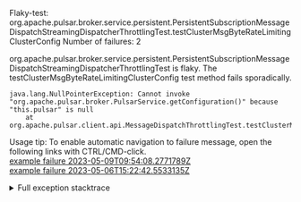         
Flaky-test: org.apache.pulsar.broker.service.persistent.PersistentSubscriptionMessageDispatchStreamingDispatcherThrottlingTest.testClusterMsgByteRateLimitingClusterConfig
Number of failures: 2

org.apache.pulsar.broker.service.persistent.PersistentSubscriptionMessageDispatchStreamingDispatcherThrottlingTest is flaky. The testClusterMsgByteRateLimitingClusterConfig test method fails sporadically.

```
java.lang.NullPointerException: Cannot invoke "org.apache.pulsar.broker.PulsarService.getConfiguration()" because "this.pulsar" is null
	at org.apache.pulsar.client.api.MessageDispatchThrottlingTest.testClusterMsgByteRateLimitingClusterConfig(MessageDispatchThrottlingTest.java:288)
```

Usage tip: To enable automatic navigation to failure message, open the following links with CTRL/CMD-click.  
[example failure 2023-05-09T09:54:08.2771789Z](https://github.com/apache/pulsar/actions/runs/4924293879/jobs/8797179686#step:8:2102)  
[example failure 2023-05-06T15:22:42.5533135Z](https://github.com/apache/pulsar/actions/runs/4902139875/jobs/8753807967#step:8:2098)  


<details>
<summary>Full exception stacktrace</summary>
<code><pre>
java.lang.NullPointerException: Cannot invoke "org.apache.pulsar.broker.PulsarService.getConfiguration()" because "this.pulsar" is null
	at org.apache.pulsar.client.api.MessageDispatchThrottlingTest.testClusterMsgByteRateLimitingClusterConfig(MessageDispatchThrottlingTest.java:288)
	at java.base/jdk.internal.reflect.NativeMethodAccessorImpl.invoke0(Native Method)
	at java.base/jdk.internal.reflect.NativeMethodAccessorImpl.invoke(NativeMethodAccessorImpl.java:77)
	at java.base/jdk.internal.reflect.DelegatingMethodAccessorImpl.invoke(DelegatingMethodAccessorImpl.java:43)
	at java.base/java.lang.reflect.Method.invoke(Method.java:568)
	at org.testng.internal.MethodInvocationHelper.invokeMethod(MethodInvocationHelper.java:132)
	at org.testng.internal.InvokeMethodRunnable.runOne(InvokeMethodRunnable.java:45)
	at org.testng.internal.InvokeMethodRunnable.call(InvokeMethodRunnable.java:73)
	at org.testng.internal.InvokeMethodRunnable.call(InvokeMethodRunnable.java:11)
	at java.base/java.util.concurrent.FutureTask.run(FutureTask.java:264)
	at java.base/java.util.concurrent.ThreadPoolExecutor.runWorker(ThreadPoolExecutor.java:1136)
	at java.base/java.util.concurrent.ThreadPoolExecutor$Worker.run(ThreadPoolExecutor.java:635)
	at java.base/java.lang.Thread.run(Thread.java:833)

</pre></code>
</details>

